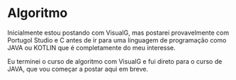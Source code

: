 # Algoritmo
Inicialmente estou postando com VisualG, mas postarei provavelmente com Portugol Studio e C antes de ir para uma linguagem de programação como JAVA ou KOTLIN que é completamente do meu interesse.

Eu terminei o curso de algoritmo com VisualG e fui direto para o curso de JAVA, que vou começar a postar aqui em breve.
